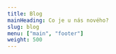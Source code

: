 ```yaml
---
title: Blog
mainHeading: Co je u nás nového?
slug: blog
menu: ["main", "footer"]
weight: 500
---
```

